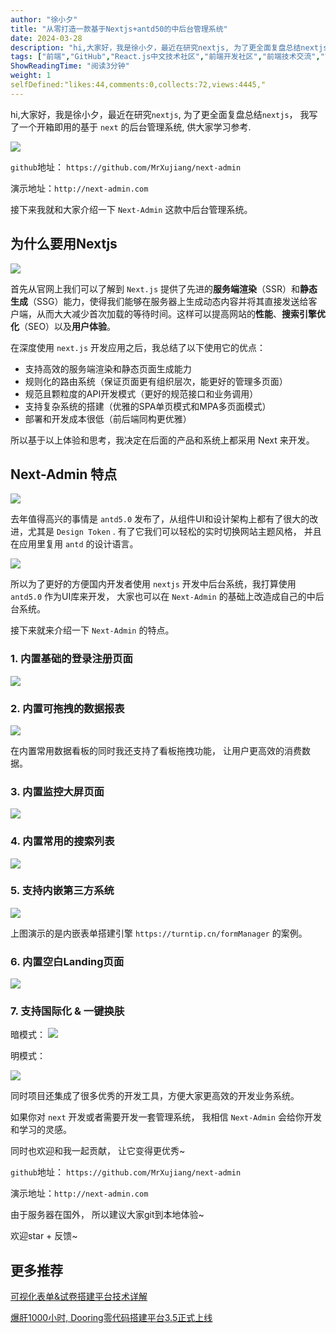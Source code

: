 ```yaml
---
author: "徐小夕"
title: "从零打造一款基于Nextjs+antd50的中后台管理系统"
date: 2024-03-28
description: "hi,大家好，我是徐小夕，最近在研究nextjs, 为了更全面复盘总结nextjs， 我写了一个开箱即用的基于 next 的后台管理系统, 供大家学习参考 github地址： httpsgit"
tags: ["前端","GitHub","React.js中文技术社区","前端开发社区","前端技术交流","前端框架教程","JavaScript 学习资源","CSS 技巧与最佳实践","HTML5 最新动态","前端工程师职业发展","开源前端项目","前端技术趋势"]
ShowReadingTime: "阅读3分钟"
weight: 1
selfDefined:"likes:44,comments:0,collects:72,views:4445,"
---
```

hi,大家好，我是徐小夕，最近在研究`nextjs`, 为了更全面复盘总结`nextjs`， 我写了一个开箱即用的基于 `next` 的后台管理系统, 供大家学习参考.

![](/images/jueJin/8d18d879b9b742c.png)

`github`地址： `https://github.com/MrXujiang/next-admin`

演示地址：`http://next-admin.com`

接下来我就和大家介绍一下 `Next-Admin` 这款中后台管理系统。

为什么要用Nextjs
-----------

![](/images/jueJin/5a9cf7010a2f468.png)

首先从官网上我们可以了解到 `Next.js` 提供了先进的**服务端渲染**（SSR）和**静态生成**（SSG）能力，使得我们能够在服务器上生成动态内容并将其直接发送给客户端，从而大大减少首次加载的等待时间。这样可以提高网站的**性能**、**搜索引擎优化**（SEO）以及**用户体验**。

在深度使用 `next.js` 开发应用之后，我总结了以下使用它的优点：

*   支持高效的服务端渲染和静态页面生成能力
*   规则化的路由系统（保证页面更有组织层次，能更好的管理多页面）
*   规范且颗粒度的API开发模式（更好的规范接口和业务调用）
*   支持复杂系统的搭建（优雅的SPA单页模式和MPA多页面模式）
*   部署和开发成本很低（前后端同构更优雅）

所以基于以上体验和思考，我决定在后面的产品和系统上都采用 Next 来开发。

Next-Admin 特点
-------------

![](/images/jueJin/99d7aeb5dade4d1.png)

去年值得高兴的事情是 `antd5.0` 发布了，从组件UI和设计架构上都有了很大的改进，尤其是 `Design Token` . 有了它我们可以轻松的实时切换网站主题风格， 并且在应用里复用 `antd` 的设计语言。

![](/images/jueJin/a594f5e86f6b4ce.png)

所以为了更好的方便国内开发者使用 `nextjs` 开发中后台系统，我打算使用 `antd5.0` 作为UI库来开发， 大家也可以在 `Next-Admin` 的基础上改造成自己的中后台系统。

接下来就来介绍一下 `Next-Admin` 的特点。

### 1\. 内置基础的登录注册页面

![](/images/jueJin/5afde44830df4f9.png)

### 2\. 内置可拖拽的数据报表

![](/images/jueJin/b5f98757e2e04b8.png)

在内置常用数据看板的同时我还支持了看板拖拽功能， 让用户更高效的消费数据。

### 3\. 内置监控大屏页面

![](/images/jueJin/17ea63e94724454.png)

### 4\. 内置常用的搜索列表

![](/images/jueJin/2e1f7286396d4a7.png)

### 5\. 支持内嵌第三方系统

![](/images/jueJin/0f1a3f1b2a124db.png)

上图演示的是内嵌表单搭建引擎 `https://turntip.cn/formManager` 的案例。

### 6\. 内置空白Landing页面

![](/images/jueJin/fe5cf12a2e0d4d5.png)

### 7\. 支持国际化 & 一键换肤

暗模式： ![](/images/jueJin/db1ba37edb214de.png)

明模式：

![](/images/jueJin/dcfb4cbfa306443.png)

同时项目还集成了很多优秀的开发工具，方便大家更高效的开发业务系统。

如果你对 `next` 开发或者需要开发一套管理系统， 我相信 `Next-Admin` 会给你开发和学习的灵感。

同时也欢迎和我一起贡献， 让它变得更优秀~

`github`地址： `https://github.com/MrXujiang/next-admin`

演示地址：`http://next-admin.com`

由于服务器在国外， 所以建议大家git到本地体验~

欢迎star + 反馈~

更多推荐
----

[可视化表单&试卷搭建平台技术详解](https://juejin.cn/user/3808363978429613/posts "https://juejin.cn/user/3808363978429613/posts")

[爆肝1000小时, Dooring零代码搭建平台3.5正式上线](https://juejin.cn/user/3808363978429613/posts "https://juejin.cn/user/3808363978429613/posts")